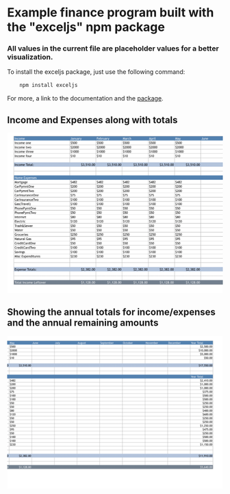 # Example finance program built with the "exceljs" npm package

### All values in the current file are placeholder values for a better visualization. 

To install the exceljs package, just use the following command:

```bash
    npm install exceljs
```

For more, a link to the documentation and the <a href="https://www.npmjs.com/package/exceljs">package</a>. 

## Income and Expenses along with totals 
<img src="./images/First.png">


## Showing the annual totals for income/expenses and the annual remaining amounts
<img src="./images/Second.png">

##